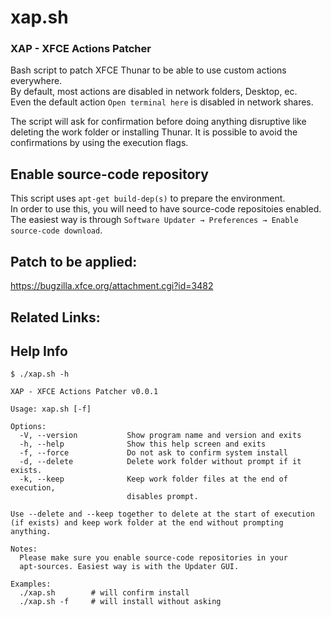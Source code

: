 # xap.sh
### XAP - XFCE Actions Patcher
  
Bash script to patch XFCE Thunar to be able to use custom actions everywhere.  
By default, most actions are disabled in network folders, Desktop, ec.  
Even the default action `Open terminal here` is disabled in network shares.  
  
The script will ask for confirmation before doing anything disruptive like deleting the work folder or installing Thunar. It is possible to avoid the confirmations by using the execution flags.
  
## Enable source-code repository
This script uses `apt-get build-dep(s)` to prepare the environment.  
In order to use this, you will need to have source-code repositoies enabled.  
The easiest way is through `Software Updater → Preferences → Enable source-code download`.  
  
## Patch to be applied:
https://bugzilla.xfce.org/attachment.cgi?id=3482
  
## Related Links:

## Help Info
```
$ ./xap.sh -h

XAP - XFCE Actions Patcher v0.0.1

Usage: xap.sh [-f]

Options:
  -V, --version           Show program name and version and exits
  -h, --help              Show this help screen and exits
  -f, --force             Do not ask to confirm system install
  -d, --delete            Delete work folder without prompt if it exists.
  -k, --keep              Keep work folder files at the end of execution,
                          disables prompt.

Use --delete and --keep together to delete at the start of execution
(if exists) and keep work folder at the end without prompting anything.

Notes:
  Please make sure you enable source-code repositories in your
  apt-sources. Easiest way is with the Updater GUI.

Examples:
  ./xap.sh        # will confirm install
  ./xap.sh -f     # will install without asking
```
